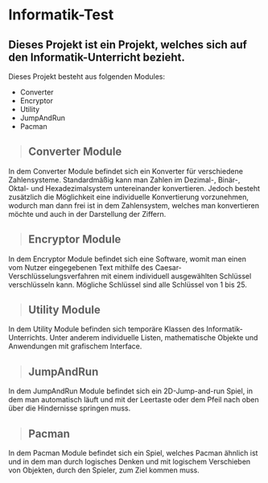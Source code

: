 # Informatik-Test
## Dieses Projekt ist ein Projekt, welches sich auf den Informatik-Unterricht bezieht.
Dieses Projekt besteht aus folgenden Modules:
- Converter
- Encryptor
- Utility
- JumpAndRun
- Pacman

> ## Converter Module
In dem Converter Module befindet sich ein Konverter für verschiedene Zahlensysteme. Standardmäßig kann man Zahlen im Dezimal-,
Binär-, Oktal- und Hexadezimalsystem untereinander konvertieren. Jedoch besteht zusätzlich die Möglichkeit eine individuelle
Konvertierung vorzunehmen, wodurch man dann frei ist in dem Zahlensystem, welches man konvertieren möchte und auch in der
Darstellung der Ziffern.

> ## Encryptor Module
In dem Encryptor Module befindet sich eine Software, womit man einen vom Nutzer eingegebenen Text mithilfe des Caesar-
Verschlüsselungsverfahren mit einem individuell ausgewählten Schlüssel verschlüsseln kann. Mögliche Schlüssel sind alle
Schlüssel von 1 bis 25. 

> ## Utility Module
In dem Utility Module befinden sich temporäre Klassen des Informatik-Unterrichts. Unter anderem individuelle Listen,
mathematische Objekte und Anwendungen mit grafischem Interface.

> ## JumpAndRun
In dem JumpAndRun Module befindet sich ein 2D-Jump-and-run Spiel, in dem man automatisch läuft und mit der Leertaste oder
dem Pfeil nach oben über die Hindernisse springen muss.

> ## Pacman
In dem Pacman Module befindet sich ein Spiel, welches Pacman ähnlich ist und in dem man durch logisches Denken und mit
logischem Verschieben von Objekten, durch den Spieler, zum Ziel kommen muss.

